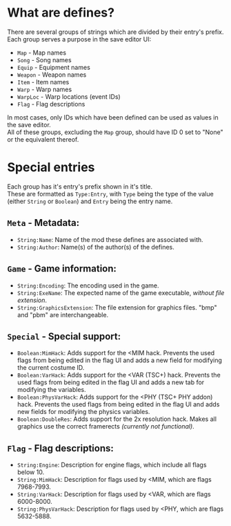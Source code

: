 # What are defines?
There are several groups of strings which are divided by their entry's prefix.  
Each group serves a purpose in the save editor UI:
- `Map` - Map names
- `Song` - Song names
- `Equip` - Equipment names
- `Weapon` - Weapon names
- `Item` - Item names
- `Warp` - Warp names
- `WarpLoc` - Warp locations (event IDs)
- `Flag` - Flag descriptions

In most cases, only IDs which have been defined can be used as values in the save editor.  
All of these groups, excluding the `Map` group, should have ID 0 set to "None" or the equivalent
thereof.

# Special entries

Each group has it's entry's prefix shown in it's title.  
These are formatted as `Type:Entry`, with `Type` being the type of the value (either `String` or `Boolean`) and `Entry` being the entry name.

## `Meta` - Metadata:
- `String:Name`: Name of the mod these defines are associated with.
- `String:Author`: Name(s) of the author(s) of the defines.

## `Game` - Game information:
- `String:Encoding`: The encoding used in the game.
- `String:ExeName`: The expected name of the game executable, *without file extension*.
- `String:GraphicsExtension`: The file extension for graphics files. "bmp" and "pbm" are interchangeable.

## `Special` - Special support:
- `Boolean:MimHack`: Adds support for the <MIM hack. Prevents the used flags from being edited in the flag UI and adds a new field for modifying the current costume ID. 
- `Boolean:VarHack`: Adds support for the <VAR (TSC+) hack. Prevents the used flags from being edited in the flag UI and adds a new tab for modifying the variables.
- `Boolean:PhysVarHack`: Adds support for the <PHY (TSC+ PHY addon) hack. Prevents the used flags from being edited in the flag UI and adds new fields for modifying the physics variables.
- `Boolean:DoubleRes`: Adds support for the 2x resolution hack. Makes all graphics use the correct framerects *(currently not functional)*.

## `Flag` - Flag descriptions:
- `String:Engine`: Description for engine flags, which include all flags below 10.
- `String:MimHack`: Description for flags used by <MIM, which are flags 7968-7993.
- `String:VarHack`: Description for flags used by <VAR, which are flags 6000-8000.
- `String:PhysVarHack`: Description for flags used by <PHY, which are flags 5632-5888.
